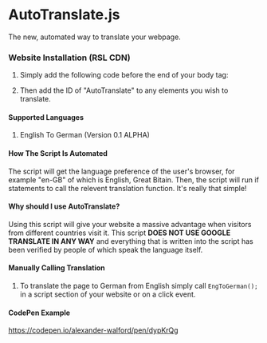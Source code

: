 # AutoTranslate.js
The new, automated way to translate your webpage.


### Website Installation (RSL CDN)
1. Simply add the following code before the end of your body tag: <code><script src="https://renovatesoftware.com:140/js/AutoTranslate.js"></script></code>

2. Then add the ID of "AutoTranslate" to any elements you wish to translate.
  
  
#### Supported Languages
1. English To German (Version 0.1 ALPHA)
  
  
#### How The Script Is Automated
The script will get the language preference of the user's browser, for example "en-GB" of which is English, Great Bitain. Then, the script will run if statements to call the relevent translation function. It's really that simple!
  
  
#### Why should I use AutoTranslate?
Using this script will give your website a massive advantage when visitors from different countries visit it. This script **DOES NOT USE GOOGLE TRANSLATE IN ANY WAY** and everything that is written into the script has been verified by people of which speak the language itself. 
  
  
#### Manually Calling Translation 
1. To translate the page to German from English simply call <code>EngToGerman();</code> in a script section of your website or on a click event.

#### CodePen Example
https://codepen.io/alexander-walford/pen/dypKrQg 

